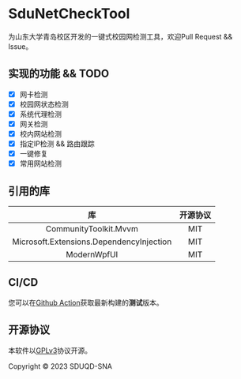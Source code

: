 # SduNetCheckTool

为山东大学青岛校区开发的一键式校园网检测工具，欢迎Pull Request && Issue。

## 实现的功能 && TODO

- [x] 网卡检测
- [x] 校园网状态检测
- [x] 系统代理检测
- [x] 网关检测
- [x] 校内网站检测
- [x] 指定IP检测 && 路由跟踪
- [x] 一键修复
- [x] 常用网站检测

## 引用的库

|库|开源协议|
|:---:|:---:|
|CommunityToolkit.Mvvm|MIT|
|Microsoft.Extensions.DependencyInjection|MIT|
|ModernWpfUI|MIT|

## CI/CD

您可以在[Github Action](https://github.com/SDUQD-SNA/SduNetCheckTool/actions)获取最新构建的**测试**版本。

## 开源协议

本软件以[GPLv3](https://github.com/SDUQD-SNA/SduNetCheckTool/blob/master/LICENSE.txt)协议开源。

Copyright © 2023 SDUQD-SNA
